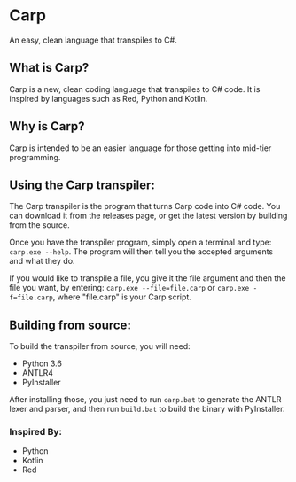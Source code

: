 # Carp
An easy, clean language that transpiles to C#.

## What is Carp?
Carp is a new, clean coding language that transpiles to C# code.
It is inspired by languages such as Red, Python and Kotlin.

## Why is Carp?
Carp is intended to be an easier language for those getting into mid-tier programming.

## Using the Carp transpiler:
The Carp transpiler is the program that turns Carp code into C# code.
You can download it from the releases page, or get the latest version by building from the source.

Once you have the transpiler program, simply open a terminal and type: `carp.exe --help`. The program will then tell you the accepted arguments and what they do.

If you would like to transpile a file, you give it the file argument and then the file you want, by entering: `carp.exe --file=file.carp` or `carp.exe -f=file.carp`, where "file.carp" is your Carp script.

## Building from source:
To build the transpiler from source, you will need:
- Python 3.6
- ANTLR4
- PyInstaller

After installing those, you just need to run `carp.bat` to generate the ANTLR lexer and parser, and then run `build.bat` to build the binary with PyInstaller.

### Inspired By:
- Python
- Kotlin
- Red

